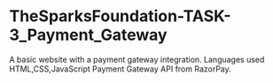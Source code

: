 # TheSparksFoundation-TASK-3_Payment_Gateway
A basic website with a payment gateway integration. 
Languages used HTML,CSS,JavaScript
Payment Gateway API from RazorPay.
